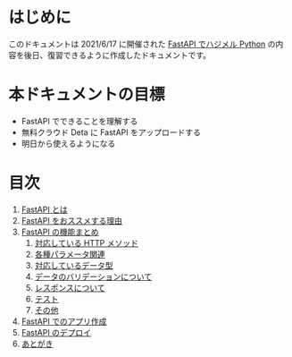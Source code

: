 # はじめに 
このドキュメントは 2021/6/17 に開催された [FastAPI でハジメル Python](https://shingenpy.connpass.com/event/213263/) の内容を後日、復習できるように作成したドキュメントです。

# 本ドキュメントの目標
* FastAPI でできることを理解する
* 無料クラウド Deta に FastAPI をアップロードする
* 明日から使えるようになる

# 目次
1. [FastAPI とは](https://github.com/shingenpy/fastapi_workshop/tree/main/documents/01_about_fastapi)
1. [FastAPI をおススメする理由](https://github.com/shingenpy/fastapi_workshop/tree/main/documents/02_why_fastapi)
1. [FastAPI の機能まとめ](https://github.com/shingenpy/fastapi_workshop/tree/main/documents/03_fastapi_details)
    1. [対応している HTTP メソッド](https://github.com/shingenpy/fastapi_workshop/tree/main/documents/03_fastapi_details#1-%E5%AF%BE%E5%BF%9C%E3%81%97%E3%81%A6%E3%81%84%E3%82%8B-http-%E3%83%A1%E3%82%BD%E3%83%83%E3%83%89)
    1. [各種パラメータ関連](https://github.com/shingenpy/fastapi_workshop/tree/main/documents/03_fastapi_details#2-%E5%90%84%E7%A8%AE%E3%83%91%E3%83%A9%E3%83%A1%E3%83%BC%E3%82%BF%E9%96%A2%E9%80%A3)
    1. [対応しているデータ型](https://github.com/shingenpy/fastapi_workshop/tree/main/documents/03_fastapi_details#3-%E5%AF%BE%E5%BF%9C%E3%81%97%E3%81%A6%E3%81%84%E3%82%8B%E3%83%87%E3%83%BC%E3%82%BF%E5%9E%8B)
    1. [データのバリデーションについて](https://github.com/shingenpy/fastapi_workshop/tree/main/documents/03_fastapi_details#4-%E3%83%87%E3%83%BC%E3%82%BF%E3%81%AE%E3%83%90%E3%83%AA%E3%83%87%E3%83%BC%E3%82%B7%E3%83%A7%E3%83%B3%E3%81%AB%E3%81%A4%E3%81%84%E3%81%A6)
    1. [レスポンスについて](https://github.com/shingenpy/fastapi_workshop/tree/main/documents/03_fastapi_details#4-%E3%83%AC%E3%82%B9%E3%83%9D%E3%83%B3%E3%82%B9)
    1. [テスト](https://github.com/shingenpy/fastapi_workshop/tree/main/documents/03_fastapi_details#5-%E3%83%86%E3%82%B9%E3%83%88)
    1. [その他](https://github.com/shingenpy/fastapi_workshop/tree/main/documents/03_fastapi_details#%E3%81%9D%E3%81%AE%E4%BB%96)
1. [FastAPI でのアプリ作成](https://github.com/shingenpy/fastapi_workshop/tree/main/documents/04_create_app)
1. [FastAPI のデプロイ](https://github.com/shingenpy/fastapi_workshop/tree/main/documents/05_deploy_app)
1. [あとがき](https://github.com/shingenpy/fastapi_workshop/tree/main/documents/06_ends)
